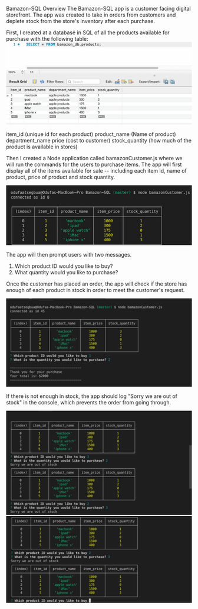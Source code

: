 Bamazon-SQL Overview
The Bamazon-SQL app is a customer facing digital storefront. The app was created to take in orders from customers and deplete stock from the store's inventory after each purchase.

First, I created at a database in SQL of all the products available for purchase with the following table:
![table](/images/sqltable.png)

item_id (unique id for each product)
product_name (Name of product)
department_name
price (cost to customer)
stock_quantity (how much of the product is available in stores)


Then I created a Node application called bamazonCustomer.js where we will run the commands for the users to purchase items. 
The app will first display all of the items available for sale -- including each item id, name of product, price of product and stock quantity.

![display](/images/bamazon-display.png)

The app will then prompt users with two messages.
1. Which product ID would you like to buy?
2. What quantity would you like to purchase?

Once the customer has placed an order, the app will check if the store has enough of each product in stock in order to meet the customer's request.

![purchase](/images/bamazon-purchase.png)

If there is not enough in stock, the app should log "Sorry we are out of stock" in the console, which prevents the order from going through.

![outofstock](/images/bamazon-outofstock.png)
![outofstock](/images/bamazon-oos2.png)



